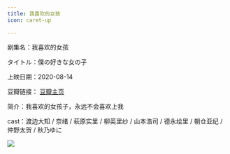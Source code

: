 ```yaml
---
title: 我喜欢的女孩
icon: caret-up

---
```


剧集名：我喜欢的女孩

タイトル：僕の好きな女の子

上映日期：2020-08-14

豆瓣链接： [豆瓣主页](https://movie.douban.com/subject/26381372/)

简介：我喜欢的女孩子，永远不会喜欢上我

cast：渡边大知 / 奈绪 / 萩原实里 / 柳英里纱 / 山本浩司 / 德永绘里 / 朝仓亚纪 / 仲野太贺 / 秋乃ゆに

![](https://listpic.tsgsanjiao.com/movie/2020/2020wxhdnh.jpg)